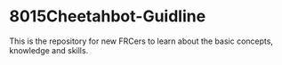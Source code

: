 # 8015Cheetahbot-Guidline
This is the repository for new FRCers to learn about the basic concepts, knowledge and skills. 
